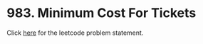 
# 983. Minimum Cost For Tickets

Click [here](https://leetcode.com/problems/minimum-cost-for-tickets/) for the leetcode problem statement.
